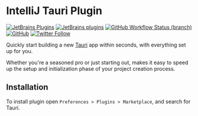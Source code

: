 # IntelliJ Tauri Plugin

[![JetBrains Plugins](https://img.shields.io/jetbrains/plugin/v/00000-tauri)](https://plugins.jetbrains.com/plugin/00000-tauri)
[![JetBrains plugins](https://img.shields.io/jetbrains/plugin/d/00000-tauri)](https://plugins.jetbrains.com/plugin/00000-tauri/versions)
[![GitHub Workflow Status (branch)](https://img.shields.io/github/actions/workflow/status/KartanHQ/intellij-tauri/build.yml?branch=master)](https://github.com/KartanHQ/intellij-tauri/actions/workflows/build.yml)
[![GitHub](https://img.shields.io/github/license/KartanHQ/intellij-tauri)](https://github.com/KartanHQ/intellij-tauri/blob/master/LICENSE)
[![Twitter Follow](https://img.shields.io/badge/follow-%40nekofar-1DA1F2?logo=twitter&style=flat)](https://twitter.com/nekofar)

<!-- Plugin description -->
Quickly start building a new [Tauri](https://tauri.app) app within seconds, with everything set up for you.

Whether you're a seasoned pro or just starting out, makes it easy to speed up the setup and initialization phase of your project creation process.
<!-- Plugin description end -->

## Installation

To install plugin open `Preferences > Plugins > Marketplace`, and search for Tauri.

